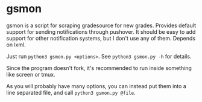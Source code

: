 gsmon
=====

gsmon is a script for scraping gradesource for new grades.  Provides default
support for sending notifications through pushover. It should be easy to add
support for other notification systems, but I don't use any of them. Depends on
lxml.

Just run `python3 gsmon.py <options>`. See `python3 gsmon.py -h` for details.

Since the program doesn't fork, it's recommended to run inside something like
screen or tmux.

As you will probably have many options, you can instead put them into a line
separated file, and call `python3 gsmon.py @file`.
